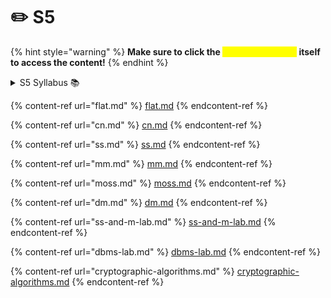 # ✏️ S5

{% hint style="warning" %}
**Make sure to click the **<mark style="color:yellow;">**drop-down arrow**</mark>** itself to access the content!**
{% endhint %}

<details>

<summary>S5 Syllabus 📚</summary>

[Syllabus all subjects](https://drive.google.com/file/d/1\_LuKu1G809TPOPny4B5b9HzYbrKleczB/view?usp=drive\_link) 👈

</details>

{% content-ref url="flat.md" %}
[flat.md](flat.md)
{% endcontent-ref %}

{% content-ref url="cn.md" %}
[cn.md](cn.md)
{% endcontent-ref %}

{% content-ref url="ss.md" %}
[ss.md](ss.md)
{% endcontent-ref %}

{% content-ref url="mm.md" %}
[mm.md](mm.md)
{% endcontent-ref %}

{% content-ref url="moss.md" %}
[moss.md](moss.md)
{% endcontent-ref %}

{% content-ref url="dm.md" %}
[dm.md](dm.md)
{% endcontent-ref %}

{% content-ref url="ss-and-m-lab.md" %}
[ss-and-m-lab.md](ss-and-m-lab.md)
{% endcontent-ref %}

{% content-ref url="dbms-lab.md" %}
[dbms-lab.md](dbms-lab.md)
{% endcontent-ref %}

{% content-ref url="cryptographic-algorithms.md" %}
[cryptographic-algorithms.md](cryptographic-algorithms.md)
{% endcontent-ref %}
